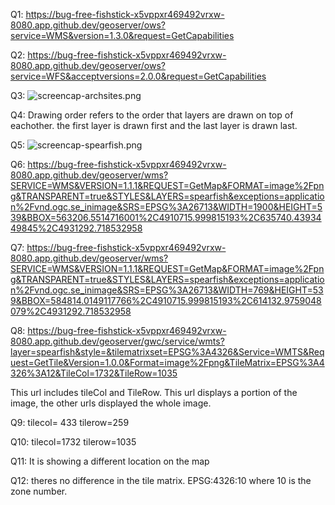 Q1: https://bug-free-fishstick-x5vppxr469492vrxw-8080.app.github.dev/geoserver/ows?service=WMS&version=1.3.0&request=GetCapabilities

Q2: https://bug-free-fishstick-x5vppxr469492vrxw-8080.app.github.dev/geoserver/ows?service=WFS&acceptversions=2.0.0&request=GetCapabilities

Q3: ![screencap-archsites.png](/workspaces/6-0-geoserver-intro-tracyblanchard/screencap-archsites.png)

Q4: Drawing order refers to the order that layers are drawn on top of eachother. the first layer is drawn first and the last layer is drawn last. 

Q5: ![screencap-spearfish.png](/workspaces/6-0-geoserver-intro-tracyblanchard/screencap-spearfish.png)

Q6: https://bug-free-fishstick-x5vppxr469492vrxw-8080.app.github.dev/geoserver/wms?SERVICE=WMS&VERSION=1.1.1&REQUEST=GetMap&FORMAT=image%2Fpng&TRANSPARENT=true&STYLES&LAYERS=spearfish&exceptions=application%2Fvnd.ogc.se_inimage&SRS=EPSG%3A26713&WIDTH=1900&HEIGHT=539&BBOX=563206.5514716001%2C4910715.999815193%2C635740.4393449845%2C4931292.718532958

Q7: https://bug-free-fishstick-x5vppxr469492vrxw-8080.app.github.dev/geoserver/wms?SERVICE=WMS&VERSION=1.1.1&REQUEST=GetMap&FORMAT=image%2Fpng&TRANSPARENT=true&STYLES&LAYERS=spearfish&exceptions=application%2Fvnd.ogc.se_inimage&SRS=EPSG%3A26713&WIDTH=769&HEIGHT=539&BBOX=584814.0149117766%2C4910715.999815193%2C614132.9759048079%2C4931292.718532958

Q8: https://bug-free-fishstick-x5vppxr469492vrxw-8080.app.github.dev/geoserver/gwc/service/wmts?layer=spearfish&style=&tilematrixset=EPSG%3A4326&Service=WMTS&Request=GetTile&Version=1.0.0&Format=image%2Fpng&TileMatrix=EPSG%3A4326%3A12&TileCol=1732&TileRow=1035

This url includes tileCol and TileRow. This url displays a portion of the image, the other urls displayed the whole image. 

Q9: tilecol= 433 tilerow=259

Q10: tilecol=1732 tilerow=1035

Q11: It is showing a different location on the map

Q12: theres no difference in the tile matrix. EPSG:4326:10 where 10 is the zone number. 








